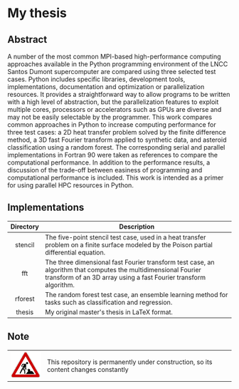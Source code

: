 #  My thesis

## Abstract

A number of the most common MPI-based high-performance computing approaches available in the Python programming environment of the LNCC Santos Dumont supercomputer are compared using three selected test cases. Python includes specific libraries, development tools, implementations, documentation and optimization or parallelization resources. It provides a straightforward way to allow programs to be written with a high level of abstraction, but the parallelization features to exploit multiple cores, processors or accelerators such as GPUs are diverse and may not be easily selectable by the programmer. This work compares common approaches in Python to increase computing performance for three test cases: a 2D heat transfer problem solved by the finite difference method, a 3D fast Fourier transform applied to synthetic data, and asteroid classification using a random forest. The corresponding serial and parallel implementations in Fortran 90 were taken as references to compare the computational performance. In addition to the performance results, a discussion of the trade-off between easiness of programming and computational performance is included. This work is intended as a primer for using parallel HPC resources in Python.

## Implementations

| Directory | Description                                                                                                                                                                        |
|:---------:| ---------------------------------------------------------------------------------------------------------------------------------------------------------------------------------- |
| stencil   | The five-point stencil test case, used in a heat transfer problem on a finite surface modeled by the Poison partial differential equation.                                         |
| fft       | The three dimensional fast Fourier transform test case, an algorithm that computes the multidimensional Fourier transform of an 3D array using a fast Fourier transform algorithm. |
| rforest   | The random forest test case, an ensemble learning method for tasks such as classification and regression.                                                                          |
| thesis    | My original master's thesis in LaTeX format.                                                                                                                                       |

## Note

<table>
    <tr>
        <td><img src="img/construction.gif"></td>
        <td>This repository is permanently under construction, so its content changes constantly</td>
    </tr>
</table>

